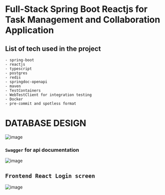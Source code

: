 # Full-Stack Spring Boot Reactjs for Task Management and Collaboration Application

## List of tech used in the project

    - spring-boot
    - reactjs
    - typescript
    - postgres
    - redis
    - springdoc-openapi
    - maven
    - TestContainers
    - WebTestClient for integration testing
    - Docker
    - pre-commit and spotless format

# DATABASE DESIGN

![image](https://drive.google.com/uc?export=view&id=1koT5_YY6FNQ02mIB66H7kXRCa72-WB4w)

### `Swagger` for api documentation

![image](https://drive.google.com/uc?export=view&id=1yH5tZPPhkDNaBioE5ZWQaVIFc3QJxLCl)

## `Frontend React Login screen`

![image](https://drive.google.com/uc?export=view&id=1wZZ-uQq5qS11bXJlrrK5g91HaAv52Rzo)
